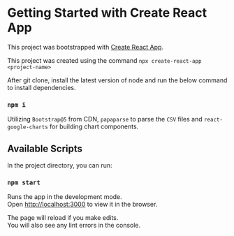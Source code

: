 # Getting Started with Create React App

This project was bootstrapped with [Create React App](https://github.com/facebook/create-react-app).

This project was created using the command `npx create-react-app <project-name>`

After git clone, install the latest version of node and run the below command to install dependencies.

### `npm i`

Utilizing `Bootstrap@5` from CDN, `papaparse` to parse the `CSV` files and `react-google-charts` for building chart components.

## Available Scripts

In the project directory, you can run:

### `npm start`

Runs the app in the development mode.\
Open [http://localhost:3000](http://localhost:3000) to view it in the browser.

The page will reload if you make edits.\
You will also see any lint errors in the console.

